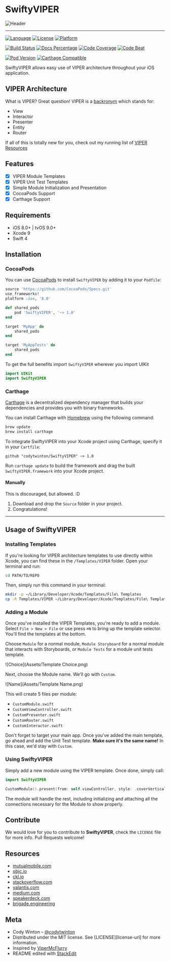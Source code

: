 # SwiftyVIPER

![Header][main-image]

---

[![Language][lang-image]](https://swift.org/)
[![License][license-image]](LICENSE)
[![Platform][platform-image]](http://cocoapods.org/pods/SwiftyVIPER)

[![Build Status][build-image]](https://travis-ci.org/codytwinton/SwiftyVIPER)
[![Docs Percentage][docs-image]](http://cocoadocs.org/docsets/SwiftyVIPER)
[![Code Coverage][codecov-image]](https://codecov.io/gh/codytwinton/SwiftyVIPER)
[![Code Beat][codebeat-image]](https://codebeat.co/projects/github-com-codytwinton-swiftyviper)

[![Pod Version][pod-version-image]](http://cocoapods.org/pods/SwiftyVIPER)
[![Carthage Compatible][carthage-image]](https://github.com/Carthage/Carthage)

SwiftyVIPER allows easy use of VIPER architecture throughout your iOS application.

## VIPER Architecture

What is VIPER? Great question! VIPER is a [backronym](https://en.wikipedia.org/wiki/Backronym) which stands for:

* View
* Interactor
* Presenter
* Entity
* Router

If all of this is totally new for you, check out my running list of [VIPER Resources](#resources)

## Features

* [x] VIPER Module Templates
* [x] VIPER Unit Test Templates
* [x] Simple Module Initialization and Presentation
* [x] CocoaPods Support
* [x] Carthage Support

## Requirements

* iOS 8.0+ | tvOS 9.0+
* Xcode 9
* Swift 4

## Installation

### CocoaPods

You can use [CocoaPods](http://cocoapods.org/) to install `SwiftyVIPER` by adding it to your `Podfile`:

```ruby
source 'https://github.com/CocoaPods/Specs.git'
use_frameworks!
platform :ios, '8.0'

def shared_pods
    pod 'SwiftyVIPER', '~> 1.0'
end

target 'MyApp' do
    shared_pods
end

target 'MyAppTests' do
    shared_pods
end
```

To get the full benefits import `SwiftyVIPER` wherever you import UIKit

``` swift
import UIKit
import SwiftyVIPER
```

### Carthage

[Carthage](https://github.com/Carthage/Carthage) is a decentralized dependency manager that builds your dependencies and provides you with binary frameworks.

You can install Carthage with [Homebrew](http://brew.sh/) using the following command:

```bash
brew update
brew install carthage
```

To integrate SwiftyVIPER into your Xcode project using Carthage, specify it in your `Cartfile`:

```ogdl
github "codytwinton/SwiftyVIPER" ~> 1.0
```

Run `carthage update` to build the framework and drag the built `SwiftyVIPER.framework` into your Xcode project.

#### Manually

This is discouraged, but allowed. :D

1. Download and drop the ```Source``` folder in your project.
2. Congratulations!

---

## Usage of SwiftyVIPER

### Installing Templates

If you're looking for VIPER architecture templates to use directly within Xcode, you can find these in the `/Templates/VIPER` folder. Open your terminal and run:

```bash
cd PATH/TO/REPO
```

Then, simply run this command in your terminal:

```bash
mkdir -p ~/Library/Developer/Xcode/Templates/File\ Templates
cp -R Templates/VIPER ~/Library/Developer/Xcode/Templates/File\ Templates
```

### Adding a Module

Once you've installed the VIPER Templates, you're ready to add a module. Select `File > New > File` or use press `⌘N` to bring up the template selector. You'll find the templates at the bottom.

Choose `Module` for a normal module, `Module Storyboard` for a normal module that interacts with Storyboards, or `Module Tests` for a module unit tests template.

![Choice](Assets/Template Choice.png)

Next, choose the Module name. We'll go with `Custom`.

![Name](Assets/Template Name.png)

This will create 5 files per module:

* `CustomModule.swift`
* `CustomViewController.swift`
* `CustomPresenter.swift`
* `CustomRouter.swift`
* `CustomInteractor.swift`

Don't forget to target your main app. Once you've added the main template, go ahead and add the Unit Test template. **Make sure it's the same name!** In this case, we'd stay with `Custom`.

### Using SwiftyVIPER

Simply add a new module using the VIPER template. Once done, simply call:

```swift
import SwiftyVIPER

CustomModule().present(from: self.viewController, style: .coverVertical, completion: nil)
```

The module will handle the rest, including initializing and attaching all the connections necessary for the Module to show properly.

## Contribute

We would love for you to contribute to **SwiftyVIPER**, check the ``LICENSE`` file for more info. Pull Requests welcome!

## Resources

* [mutualmobile.com](https://mutualmobile.com/posts/meet-viper-fast-agile-non-lethal-ios-architecture-framework)
* [objc.io](https://www.objc.io/issues/13-architecture/viper/)
* [ckl.io](https://www.ckl.io/blog/ios-project-architecture-using-viper/)
* [stackoverflow.com](http://stackoverflow.com/questions/35132664/why-protocols-are-used-in-both-direction-in-viper-architecture-rather-than-in-on)
* [yalantis.com](https://yalantis.com/blog/tree-of-models-as-an-alternative-app-architecture-model/)
* [medium.com](https://medium.com/mobile-travel-technologies/architecting-mobile-apps-with-b-viper-modules-e94e277c8d68)
* [speakerdeck.com](https://speakerdeck.com/sergigracia/clean-architecture-viper)
* [brigade.engineering](https://brigade.engineering/brigades-experience-using-an-mvc-alternative-36ef1601a41f#.tezoetq87)

## Meta

* Cody Winton – [@codytwinton](https://twitter.com/codytwinton)
* Distributed under the MIT license. See [LICENSE][license-url] for more information.
* Inspired by [ViperMcFlurry](https://github.com/rambler-digital-solutions/ViperMcFlurry)
* README edited with [StackEdit](https://stackedit.io/)

[main-image]: Assets/SwiftyVIPER.png
[build-image]: https://travis-ci.org/codytwinton/SwiftyVIPER.svg?branch=master
[carthage-image]: https://img.shields.io/badge/Carthage-compatible-4BC51D.svg
[codebeat-image]: https://codebeat.co/badges/74c04e5b-e6a2-4baa-9e09-5b08d87dcabc
[codecov-image]: https://codecov.io/gh/codytwinton/SwiftyVIPER/branch/master/graph/badge.svg
[docs-image]: https://img.shields.io/cocoapods/metrics/doc-percent/SwiftyVIPER.svg
[lang-image]: https://img.shields.io/badge/swift-4.0-orange.svg
[license-image]: https://img.shields.io/github/license/codytwinton/SwiftyVIPER.svg
[platform-image]: https://img.shields.io/cocoapods/p/SwiftyVIPER.svg
[pod-version-image]: https://img.shields.io/cocoapods/v/SwiftyVIPER.svg
